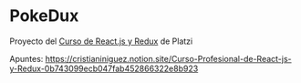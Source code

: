 # PokeDux

Proyecto del [Curso de React.js y Redux](https://platzi.com/cursos/react-redux-profesional/) de Platzi

Apuntes: https://cristianiniguez.notion.site/Curso-Profesional-de-React-js-y-Redux-0b743099ecb047fab452866322e8b923
